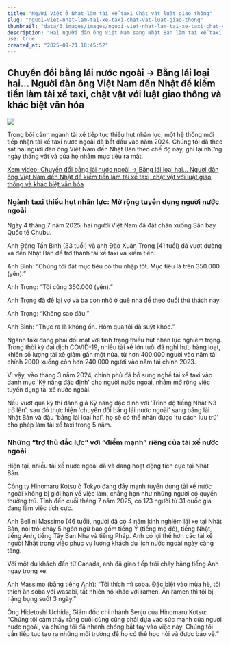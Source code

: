 ```yaml
---
title: "Người Việt ở Nhật làm tài xế taxi Chật vật luật giao thông"
slug: "nguoi-viet-nhat-lam-tai-xe-taxi-chat-vat-luat-giao-thong"
thumbnail: "data/6.images/images/nguoi-viet-nhat-lam-tai-xe-taxi-chat-vat-luat-giao-thong.webp"
description: "Hai người đàn ông Việt Nam sang Nhật Bản làm tài xế taxi theo chế độ mới, đối mặt với nhiều thử thách về luật giao thông và văn hóa khác biệt để đạt được mục tiêu thu nhập."
use: true
created_at: "2025-09-21 18:45:52"
---
```


## Chuyển đổi bằng lái nước ngoài → Bằng lái loại hai... Người đàn ông Việt Nam đến Nhật để kiếm tiền làm tài xế taxi, chật vật với luật giao thông và khác biệt văn hóa

![](/images/20250921-01034659-fnnprimev-000-1-view.webp)

Trong bối cảnh ngành tài xế tiếp tục thiếu hụt nhân lực, một hệ thống mới tiếp nhận tài xế taxi nước ngoài đã bắt đầu vào năm 2024. Chúng tôi đã theo sát hai người đàn ông Việt Nam đến Nhật Bản theo chế độ này, ghi lại những ngày tháng vất vả của họ nhằm mục tiêu ra mắt.

[Xem video: Chuyển đổi bằng lái nước ngoài → Bằng lái loại hai... Người đàn ông Việt Nam đến Nhật để kiếm tiền làm tài xế taxi, chật vật với luật giao thông và khác biệt văn hóa](https://youtu.be/bjMRSZDKmV4?utm_source=headlines.yahoo.co.jp&utm_medium=referral&utm_campaign=partnerLink)

### Ngành taxi thiếu hụt nhân lực: Mở rộng tuyển dụng người nước ngoài

Ngày 4 tháng 7 năm 2025, hai người Việt Nam đã đặt chân xuống Sân bay Quốc tế Chubu.

Anh Đặng Tấn Bình (33 tuổi) và anh Đào Xuân Trọng (41 tuổi) đã vượt đường xa đến Nhật Bản để trở thành tài xế taxi và kiếm tiền.

Anh Bình:
“Chúng tôi đặt mục tiêu có thu nhập tốt. Mục tiêu là trên 350.000 (yên).”

Anh Trọng:
“Tôi cũng 350.000 (yên).”

Anh Trọng đã để lại vợ và ba con nhỏ ở quê nhà để theo đuổi thử thách này.

Anh Trọng:
“Không sao đâu.”

Anh Bình:
“Thực ra là không ổn. Hôm qua tôi đã suýt khóc.”

Ngành taxi đang phải đối mặt với tình trạng thiếu hụt nhân lực nghiêm trọng. Trong thời kỳ đại dịch COVID-19, nhiều tài xế lớn tuổi đã nghỉ hưu hàng loạt, khiến số lượng tài xế giảm gần một nửa, từ hơn 400.000 người vào năm tài chính 2000 xuống còn hơn 240.000 người vào năm tài chính 2023.

Vì vậy, vào tháng 3 năm 2024, chính phủ đã bổ sung nghề tài xế taxi vào danh mục 'Kỹ năng đặc định' cho người nước ngoài, nhằm mở rộng việc tuyển dụng tài xế nước ngoài.

Nếu vượt qua kỳ thi đánh giá Kỹ năng đặc định với 'Trình độ tiếng Nhật N3 trở lên', sau đó thực hiện 'chuyển đổi bằng lái nước ngoài' sang bằng lái Nhật Bản và đậu 'bằng lái loại hai', họ sẽ có thể nhận được 'tư cách lưu trú' cho phép làm tài xế taxi trong 5 năm.

### Những “trợ thủ đắc lực” với “điểm mạnh” riêng của tài xế nước ngoài

Hiện tại, nhiều tài xế nước ngoài đã và đang hoạt động tích cực tại Nhật Bản.

Công ty Hinomaru Kotsu ở Tokyo đang đẩy mạnh tuyển dụng tài xế nước ngoài không bị giới hạn về việc làm, chẳng hạn như những người có quyền thường trú. Tính đến cuối tháng 7 năm 2025, có 173 người từ 31 quốc gia đang làm việc tích cực.

Anh Bellini Massimo (46 tuổi), người đã có 4 năm kinh nghiệm lái xe tại Nhật Bản, nói trôi chảy 5 ngôn ngữ bao gồm tiếng Ý (tiếng mẹ đẻ), tiếng Nhật, tiếng Anh, tiếng Tây Ban Nha và tiếng Pháp. Anh có lợi thế hơn các tài xế người Nhật trong việc phục vụ lượng khách du lịch nước ngoài ngày càng tăng.

Với một du khách đến từ Canada, anh đã giao tiếp trôi chảy bằng tiếng Anh ngay trong xe.

Anh Massimo (bằng tiếng Anh):
“Tôi thích mì soba. Đặc biệt vào mùa hè, tôi thích ăn soba với wasabi, tất nhiên nó khác với ramen. Ăn ramen thì tôi bị nặng bụng suốt 3 ngày.”

Ông Hidetoshi Uchida, Giám đốc chi nhánh Senju của Hinomaru Kotsu:
“Chúng tôi cảm thấy rằng cuối cùng cũng phải dựa vào sức mạnh của người nước ngoài, và chúng tôi đã nhanh chóng bắt tay vào việc này. Chúng tôi cần tiếp tục tạo ra những môi trường để họ có thể học hỏi và được bảo vệ.”
